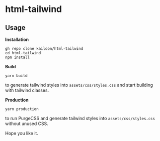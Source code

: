 # html-tailwind


## Usage



**Installation**
```
gh repo clone kailoon/html-tailwind
cd html-tailwind
npm install
```

**Build**
```
yarn build
```
to generate tailwind styles into `assets/css/styles.css` and start building with tailwind classes.



**Production**
```
yarn production
```
to run PurgeCSS and generate tailwind styles into `assets/css/styles.css` without unused CSS.

Hope you like it.
